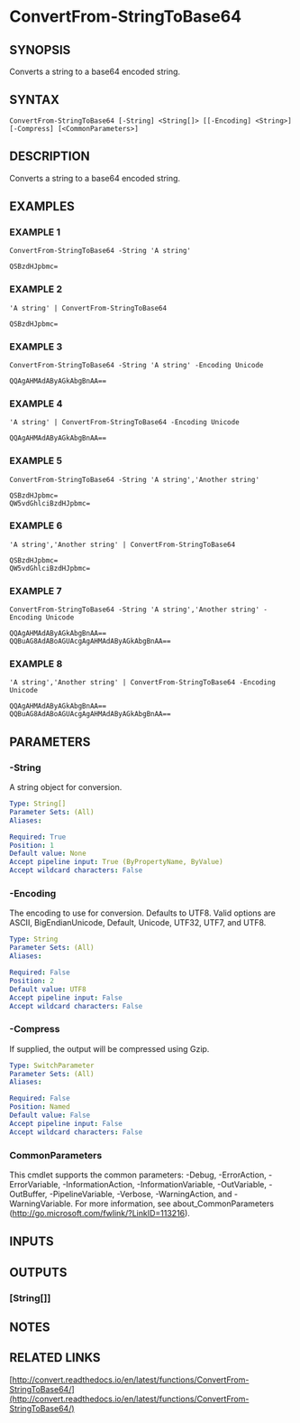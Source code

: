 # ConvertFrom-StringToBase64

## SYNOPSIS
Converts a string to a base64 encoded string.

## SYNTAX

```
ConvertFrom-StringToBase64 [-String] <String[]> [[-Encoding] <String>] [-Compress] [<CommonParameters>]
```

## DESCRIPTION
Converts a string to a base64 encoded string.

## EXAMPLES

### EXAMPLE 1
```
ConvertFrom-StringToBase64 -String 'A string'

QSBzdHJpbmc=
```

### EXAMPLE 2
```
'A string' | ConvertFrom-StringToBase64

QSBzdHJpbmc=
```

### EXAMPLE 3
```
ConvertFrom-StringToBase64 -String 'A string' -Encoding Unicode

QQAgAHMAdAByAGkAbgBnAA==
```

### EXAMPLE 4
```
'A string' | ConvertFrom-StringToBase64 -Encoding Unicode

QQAgAHMAdAByAGkAbgBnAA==
```

### EXAMPLE 5
```
ConvertFrom-StringToBase64 -String 'A string','Another string'

QSBzdHJpbmc=
QW5vdGhlciBzdHJpbmc=
```

### EXAMPLE 6
```
'A string','Another string' | ConvertFrom-StringToBase64

QSBzdHJpbmc=
QW5vdGhlciBzdHJpbmc=
```

### EXAMPLE 7
```
ConvertFrom-StringToBase64 -String 'A string','Another string' -Encoding Unicode

QQAgAHMAdAByAGkAbgBnAA==
QQBuAG8AdABoAGUAcgAgAHMAdAByAGkAbgBnAA==
```

### EXAMPLE 8
```
'A string','Another string' | ConvertFrom-StringToBase64 -Encoding Unicode

QQAgAHMAdAByAGkAbgBnAA==
QQBuAG8AdABoAGUAcgAgAHMAdAByAGkAbgBnAA==
```

## PARAMETERS

### -String
A string object for conversion.

```yaml
Type: String[]
Parameter Sets: (All)
Aliases:

Required: True
Position: 1
Default value: None
Accept pipeline input: True (ByPropertyName, ByValue)
Accept wildcard characters: False
```

### -Encoding
The encoding to use for conversion.
Defaults to UTF8.
Valid options are ASCII, BigEndianUnicode, Default, Unicode, UTF32, UTF7, and UTF8.

```yaml
Type: String
Parameter Sets: (All)
Aliases:

Required: False
Position: 2
Default value: UTF8
Accept pipeline input: False
Accept wildcard characters: False
```

### -Compress
If supplied, the output will be compressed using Gzip.

```yaml
Type: SwitchParameter
Parameter Sets: (All)
Aliases:

Required: False
Position: Named
Default value: False
Accept pipeline input: False
Accept wildcard characters: False
```

### CommonParameters
This cmdlet supports the common parameters: -Debug, -ErrorAction, -ErrorVariable, -InformationAction, -InformationVariable, -OutVariable, -OutBuffer, -PipelineVariable, -Verbose, -WarningAction, and -WarningVariable.
For more information, see about_CommonParameters (http://go.microsoft.com/fwlink/?LinkID=113216).

## INPUTS

## OUTPUTS

### [String[]]

## NOTES

## RELATED LINKS

[http://convert.readthedocs.io/en/latest/functions/ConvertFrom-StringToBase64/](http://convert.readthedocs.io/en/latest/functions/ConvertFrom-StringToBase64/)

